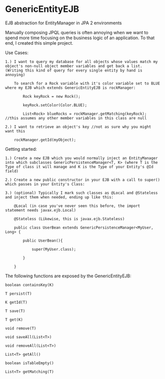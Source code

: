 # GenericEntityEJB
EJB abstraction for EntityManager in JPA 2 environments

Manually composing JPQL queries is often annoying when we want to spend more time focusing on the business logic of an application. To that end, I created this simple project.

Use Cases:

	1.) I want to query my database for all objects whose values match my object's non-null object member variables and get back a list. (Writing this kind of query for every single entity by hand is annoying)

		To search for a Rock variable with it's color variable set to BLUE where my EJB which extends GenericEntityEJB is rockManager:

			Rock keyRock = new Rock();

			keyRock.setColor(Color.BLUE);

			List<Rock> blueRocks = rockManager.getMatching(keyRock); //this assumes any other member variables in this class are null

	2.) I want to retrieve an object's key //not as sure why you might want this

		rockManager.getId(myObject);

Getting started:

	1.) Create a new EJB which you would normally inject an EntityManager into which subclasses GenericPersistenceManager<T, K> (where T is the Type of class it will manage and K is the Type of your Entity's @Id field)

	2.) Create a new public constructor in your EJB with a call to super() which passes in your Entity's Class:

	3.) (optional) Typically I mark such classes as @Local and @Stateless and inject them when needed, ending up like this:

		@Local (in case you've never seen this before, the import statement needs javax.ejb.Local)

		@Stateless (Likewise, this is javax.ejb.Stateless)

		public class UserBean extends GenericPersistenceManager<MyUser, Long> {

			public UserBean(){

				super(MyUser.class);

			}

		}

The following functions are exposed by the GenericEntityEJB:

	boolean containsKey(K)

	T persist(T)

	K getId(T)

	T save(T)

	T get(K)

	void remove(T)

	void saveAll(List<T>)

	void removeAll(List<T>)

	List<T> getAll()

	boolean isTableEmpty()

	List<T> getMatching(T)
	
